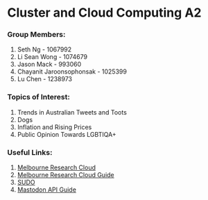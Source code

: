 # Cluster and Cloud Computing A2

### Group Members:
1. Seth Ng - 1067992
2. Li Sean Wong - 1074679
3. Jason Mack - 993060
4. Chayanit Jaroonsophonsak - 1025399
5. Lu Chen - 1238973

### Topics of Interest:
1. Trends in Australian Tweets and Toots
2. Dogs
3. Inflation and Rising Prices
4. Public Opinion Towards LGBTIQA+

### Useful Links:
1. [Melbourne Research Cloud](https://dashboard.cloud.unimelb.edu.au/project/)
2. [Melbourne Research Cloud Guide](https://docs.cloud.unimelb.edu.au/)
3. [SUDO](https://sudo.eresearch.unimelb.edu.au/)
4. [Mastodon API Guide](https://docs.joinmastodon.org/client/intro/)
